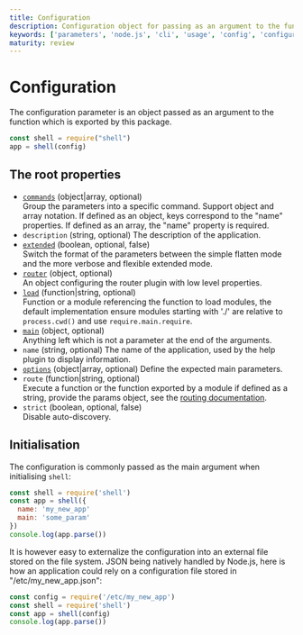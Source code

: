 ```yaml
---
title: Configuration
description: Configuration object for passing as an argument to the function
keywords: ['parameters', 'node.js', 'cli', 'usage', 'config', 'configuration']
maturity: review
---
```


# Configuration

The configuration parameter is an object passed as an argument to the function
which is exported by this package.

```js
const shell = require("shell")
app = shell(config)
```

## The root properties

* [`commands`](./commands/) (object|array, optional)   
  Group the parameters into a specific command. Support object and array notation. If
  defined as an object, keys correspond to the "name" properties. If defined as 
  an array, the "name" property is required.
* `description` (string, optional)
  The description of the application.
* [`extended`](/usage/extended/) (boolean, optional, false)   
  Switch the format of the parameters between the simple flatten mode and the more verbose and flexible extended mode.
* [`router`](./router) (object, optional)   
  An object configuring the router plugin with low level properties.
* [`load`](./load/) (function|string, optional)   
  Function or a module referencing the function to load modules, the default
  implementation ensure modules starting with './' are relative to 
  `process.cwd()` and use `require.main.require`.
* [`main`](./main/) (object, optional)   
  Anything left which is not a parameter at the end of the arguments.
* `name` (string, optional)
  The name of the application, used by the help plugin to display information.
* [`options`](./options/) (object|array, optional)
  Define the expected main parameters.
* `route` (function|string, optional)   
  Execute a function or the function exported by a module if defined as a 
  string, provide the params object, see the [routing documentation](/api/route/).
* `strict` (boolean, optional, false)   
  Disable auto-discovery.

## Initialisation

The configuration is commonly passed as the main argument when initialising `shell`:

```js
const shell = require('shell')
const app = shell({
  name: 'my_new_app'
  main: 'some_param'
})
console.log(app.parse())
```

It is however easy to externalize the configuration into an external file stored on the file system. JSON being natively handled by Node.js, here is how an application could rely on a configuration file stored in "/etc/my_new_app.json":

```js
const config = require('/etc/my_new_app')
const shell = require('shell')
const app = shell(config)
console.log(app.parse())
```
